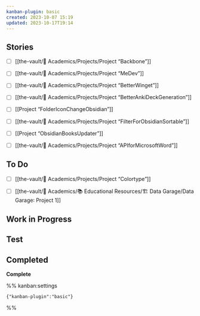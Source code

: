 ```yaml
---
kanban-plugin: basic
created: 2023-10-07 15:19
updated: 2023-10-17T19:14
---
```


## Stories

- [ ] [[the-vault/🔴 Academics/Projects/Project “Backbone”]]
- [ ] [[the-vault/🔴 Academics/Projects/Project “MeDev”]]
- [ ] [[the-vault/🔴 Academics/Projects/Project “BetterWinget”]]
- [ ] [[the-vault/🔴 Academics/Projects/Project “BetterAnkiDeckGeneration”]]
- [ ] [[Project “FolderIconChangeObsidian”]]
- [ ] [[the-vault/🔴 Academics/Projects/Project “FilterForObsidianSortable”]]
- [ ] [[Project “ObsidianBooksUpdater”]]
- [ ] [[the-vault/🔴 Academics/Projects/Project “APIforMicrosoftWord”]]


## To Do

- [ ] [[the-vault/🔴 Academics/Projects/Project “Colortype”]]
- [ ] [[the-vault/🔴 Academics/📚 Educational Resources/🏗️ Data Garage/Data Garage꞉ Project 1]]


## Work in Progress



## Test



## Completed

**Complete**




%% kanban:settings
```
{"kanban-plugin":"basic"}
```
%%



